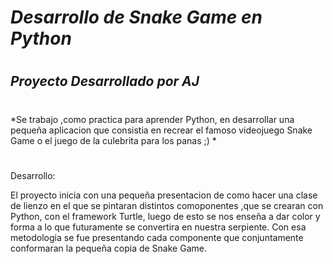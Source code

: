 # *Desarrollo de Snake Game en Python*
#
## *Proyecto Desarrollado por AJ*
#
#
*Se trabajo ,como practica para aprender Python, en desarrollar una pequeña aplicacion que consistia en recrear el famoso videojuego Snake Game o el juego de la culebrita para los panas ;) *
#
#
Desarrollo:

El proyecto inicia con una pequeña presentacion de como hacer una clase de lienzo en el que se pintaran distintos comoponentes ,que se crearan con Python, con el framework Turtle, luego de esto se nos enseña a dar color y forma a lo que futuramente se convertira en nuestra serpiente. Con esa metodologia se fue presentando cada componente que conjuntamente conformaran la pequeña copia de Snake Game.


